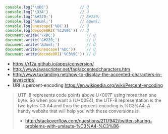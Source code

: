 ```javascript
console.log('\xDC')              // Ü
console.log('\334')              // Ü
console.log('&#220;')            // &#220;
console.log('&Uuml;')            // &Uuml;
console.log(unescape('%DC'))     // Ü
console.log(decodeURI('%C3%9C')) // Ü
document.write('\xDC')              // Ü
document.write('&#220;')            // Ü
document.write('&Uuml;')            // Ü
document.write(unescape('%DC'))     // Ü
document.write(decodeURI('%C3%9C')) // Ü
```

- https://r12a.github.io/apps/conversion/
- http://www.javascripter.net/faq/accentedcharacters.htm
- http://www.tuxlanding.net/how-to-display-the-accented-characters-in-javascript/
- URI is percent-encoding https://en.wikipedia.org/wiki/Percent-encoding

> UTF-8 represents code points above U+007F using more than one byte. So when you want ä (U+00E4), the UTF-8 representation is the two bytes C3 A4 and thus the percent-encoding is %C3%A4. A handy website that will help you with these conversions is
> - http://stackoverflow.com/questions/2117942/twitter-sharing-problems-with-umlauts-%C3%A4-%C3%B6
